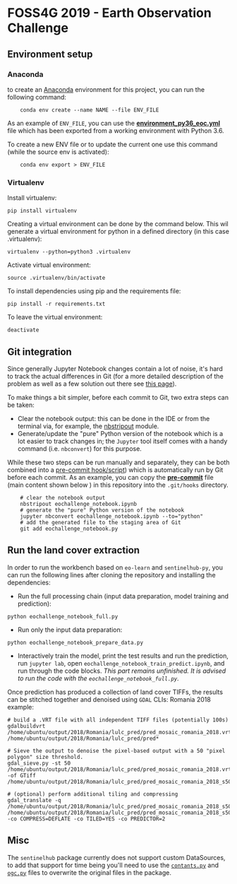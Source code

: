 # FOSS4G 2019 - Earth Observation Challenge 

## Environment setup 

### Anaconda
to create an [Anaconda](https://www.anaconda.com/) environment for this project, you can run the following command:

```shell script
    conda env create --name NAME --file ENV_FILE
```

As an example of `ENV_FILE`, you can use the **[environment_py36_eoc.yml](./environment_py36_eoc.yml)** file which has been exported from a working environment with Python 3.6.

To create a new ENV file  or to update the current one use this command (while the source env is activated):

```shell script
    conda env export > ENV_FILE     
```

### Virtualenv

Install virtualenv:
```shell script
pip install virtualenv
```
Creating a virtual environment can be done by the command below. 
This wil generate a virtual environment for python in a defined directory (in this case .virtualenv): 
```shell script
virtualenv --python=python3 .virtualenv
```

Activate virtual environment:
```shell script
source .virtualenv/bin/activate
```

To install dependencies using pip and the requirements file:
```shell script
pip install -r requirements.txt
```

To leave the virtual environment:
```shell script
deactivate
```

## Git integration
Since generally Jupyter Notebook changes contain a lot of noise, it's hard to track the actual differences in Git (for a more detailed description of the problem as well as a few solution out there see [this page](https://nextjournal.com/schmudde/how-to-version-control-jupyter)).

To make things a bit simpler, before each commit to Git, two extra steps can be taken:
* Clear the notebook output: this can be done in the IDE or from the terminal via, for example, the [nbstripout](https://github.com/kynan/nbstripout) module. 
* Generate/update the "pure" Python version of the notebook which is a lot easier to track changes in; the `Jupyter` tool itself comes with a handy command (i.e. `nbconvert`) for this purpose.

While these two steps can be run manually and separately, they can be both combined into a [pre-commit hook/script](https://githooks.com/)) which is automatically run by Git before each commit.
As an example, you can copy the **[pre-commit](./pre-commit)** file (main content shown below ) in this repository into the `.git/hooks` directory.

```shell script
    # clear the notebook output
    nbstripout eochallenge_notebook.ipynb
    # generate the "pure" Python version of the notebook
    jupyter nbconvert eochallenge_notebook.ipynb --to="python"
    # add the generated file to the staging area of Git
    git add eochallenge_notebook.py
```

## Run the land cover extraction

In order to run the workbench based on `eo-learn` and `sentinelhub-py`, you can run the following lines 
after cloning the repository and installing the dependencies:

- Run the full processing chain (input data preparation, model training and prediction):
```shell script
python eochallenge_notebook_full.py
```

- Run only the input data preparation:
```shell script
python eochallenge_notebook_prepare_data.py
```

- Interactively train the model, print the test results and run the prediction, run `jupyter lab`, 
open `eochallenge_notebook_train_predict.ipynb`, and run through the code blocks. 
_This part remains unfinished. It is advised to run the code with the `eochallenge_notebook_full.py`._

Once prediction has produced a collection of land cover TIFFs, the results can be stitched together and denoised using `GDAL` CLIs:
Romania 2018 example:
```shell script
# build a .VRT file with all independent TIFF files (potentially 100s)
gdalbuildvrt /home/ubuntu/output/2018/Romania/lulc_pred/pred_mosaic_romania_2018.vrt /home/ubuntu/output/2018/Romania/lulc_pred/pred*

# Sieve the output to denoise the pixel-based output with a 50 "pixel polygon" size threshold.
gdal_sieve.py -st 50 /home/ubuntu/output/2018/Romania/lulc_pred/pred_mosaic_romania_2018.vrt -of GTiff /home/ubuntu/output/2018/Romania/lulc_pred/pred_mosaic_romania_2018_s50.tif

# (optional) perform additional tiling and compressing
gdal_translate -q /home/ubuntu/output/2018/Romania/lulc_pred/pred_mosaic_romania_2018_s50.tif /home/ubuntu/output/2018/Romania/lulc_pred/pred_mosaic_romania_2018_s50_compress.tif -co COMPRESS=DEFLATE -co TILED=YES -co PREDICTOR=2
```

## Misc

The `sentinelhub` package currently does not support custom DataSources, to add that support for time being you'll need to use the [`contants.py`](./constants.py) and [`ogc.py`](./ogc.py) files to overwrite the original files in the package.